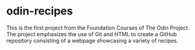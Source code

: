 # odin-recipes
This is the first project from the Foundation Courses of The Odin Project. The project emphasizes the use of Git and HTML to create a GitHub repository consisting of a webpage showcasing a variety of recipes.  